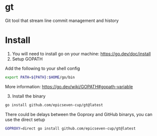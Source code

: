 # gt
Git tool that stream line commit management and history

# Install
1. You will need to install go on your machine: https://go.dev/doc/install
2. Setup GOPATH

Add the following to your shell config
```bash
export PATH=${PATH}:$HOME/go/bin
```
More information: https://go.dev/wiki/GOPATH#gopath-variable

3. Install the binary
```bash
go install github.com/epicseven-cup/gt@latest 
```

There could be delays between the Goproxy and GitHub binarys, you can use the direct setup
```bash
GOPROXY=direct go install github.com/epicseven-cup/gt@latest
```